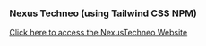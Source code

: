 <h3>Nexus Techneo (using Tailwind CSS NPM)</h3>
<a href="https://vik-kalsi.github.io/nexustechneo_npm/src/index.html">Click here to access the NexusTechneo Website</a>
